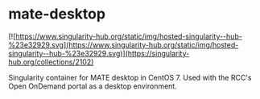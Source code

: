 # mate-desktop
[![https://www.singularity-hub.org/static/img/hosted-singularity--hub-%23e32929.svg](https://www.singularity-hub.org/static/img/hosted-singularity--hub-%23e32929.svg)](https://singularity-hub.org/collections/2102)

Singularity container for MATE desktop in CentOS 7. Used with the RCC's Open OnDemand portal as a desktop environment.
